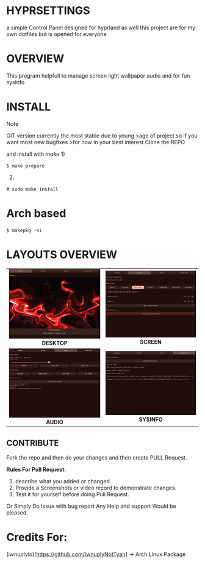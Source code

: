 # HYPRSETTINGS
a simple Control Panel designed for hyprland as well this project are for my own dotfiles but is opened for everyone

# OVERVIEW
This program helpfull to manage screen light wallpaper audio and for fun sysinfo

# INSTALL
>[!NOTE]
>GIT version currently the most stable due to young >age of project so if you want most new bugfixes >for now in your best interest Clone the REPO 

and install with *make*
1)
```
$ make prepare
```
2)
```
# sudo make install
```

# Arch based
```
$ makepkg -si
```

# LAYOUTS OVERVIEW
<table>
  <tr>
    <td align="center">
      <img src="img/desk_layout.png" width="400"/><br/>
      <b>DESKTOP</b>
    </td>
    <td align="center">
      <img src="img/screen_layout.png" width="400"/><br/>
      <b>SCREEN</b>
    </td>
  </tr>
  <tr>
    <td align="center">
      <img src="img/audiomixer_layout.png" width="400"/><br/>
      <b>AUDIO</b>
    </td>
    <td align="center">
      <img src="img/sysinfo_layout.png" width="400"/><br/>
      <b>SYSINFO</b>
    </td>
  </tr>
</table>

## CONTRIBUTE
Fork the repo and then do your changes and then create PULL Request. 

**Rules For Pull Request:** 
1) describe what you added or changed.
2) Provide a Screenshots or video record to demonstrate changes.
3) Test it for yourself before doing Pull Request.

Or Simply Do Issue with bug report
Any Help and support Would be pleased.

# Credits For:
(iwnuplylo)[https://github.com/IwnuplyNotTyan] -> Arch Linux Package 